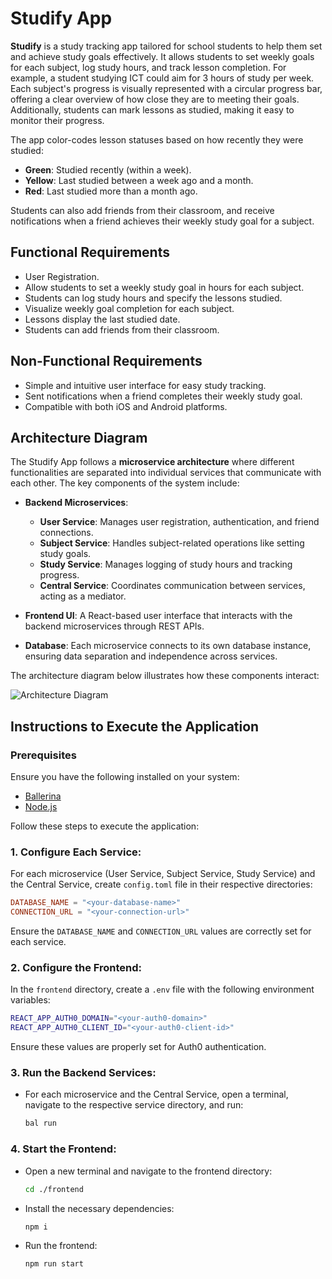 # Studify App

**Studify** is a study tracking app tailored for school students to help them set and achieve study goals effectively. It allows students to set weekly goals for each subject, log study hours, and track lesson completion. For example, a student studying ICT could aim for 3 hours of study per week. Each subject's progress is visually represented with a circular progress bar, offering a clear overview of how close they are to meeting their goals. Additionally, students can mark lessons as studied, making it easy to monitor their progress.

The app color-codes lesson statuses based on how recently they were studied:

- **Green**: Studied recently (within a week).
- **Yellow**: Last studied between a week ago and a month.
- **Red**: Last studied more than a month ago.

Students can also add friends from their classroom, and receive notifications when a friend achieves their weekly study goal for a subject.

## Functional Requirements

- User Registration.
- Allow students to set a weekly study goal in hours for each subject.
- Students can log study hours and specify the lessons studied.
- Visualize weekly goal completion for each subject.
- Lessons display the last studied date.
- Students can add friends from their classroom.

## Non-Functional Requirements

- Simple and intuitive user interface for easy study tracking.
- Sent notifications when a friend completes their weekly study goal.
- Compatible with both iOS and Android platforms.

## Architecture Diagram

The Studify App follows a **microservice architecture** where different functionalities are separated into individual services that communicate with each other. The key components of the system include:

- **Backend Microservices**:

  - **User Service**: Manages user registration, authentication, and friend connections.
  - **Subject Service**: Handles subject-related operations like setting study goals.
  - **Study Service**: Manages logging of study hours and tracking progress.
  - **Central Service**: Coordinates communication between services, acting as a mediator.

- **Frontend UI**: A React-based user interface that interacts with the backend microservices through REST APIs.

- **Database**: Each microservice connects to its own database instance, ensuring data separation and independence across services.

The architecture diagram below illustrates how these components interact:

![Architecture Diagram](https://firebasestorage.googleapis.com/v0/b/chat-c9b11.appspot.com/o/Architecture%20Diagram.png?alt=media&token=bdb93f08-b0fc-4215-ba18-928845e239e8)

## Instructions to Execute the Application

### Prerequisites

Ensure you have the following installed on your system:

- [Ballerina](https://ballerina.io/downloads/)
- [Node.js](https://nodejs.org/en/download/)

Follow these steps to execute the application:

### 1. Configure Each Service:

For each microservice (User Service, Subject Service, Study Service) and the Central Service, create `config.toml` file in their respective directories:

```toml
DATABASE_NAME = "<your-database-name>"
CONNECTION_URL = "<your-connection-url>"
```

Ensure the `DATABASE_NAME` and `CONNECTION_URL` values are correctly set for each service.

### 2. Configure the Frontend:

In the `frontend` directory, create a `.env` file with the following environment variables:

```bash
REACT_APP_AUTH0_DOMAIN="<your-auth0-domain>"
REACT_APP_AUTH0_CLIENT_ID="<your-auth0-client-id>"
```

Ensure these values are properly set for Auth0 authentication.

### 3. Run the Backend Services:

- For each microservice and the Central Service, open a terminal, navigate to the respective service directory, and run:

  ```bash
  bal run
  ```

### 4. Start the Frontend:

- Open a new terminal and navigate to the frontend directory:

  ```bash
  cd ./frontend
  ```

- Install the necessary dependencies:
  ```bash
  npm i
  ```
- Run the frontend:
  ```bash
  npm run start
  ```
